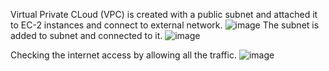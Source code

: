 Virtual Private CLoud (VPC) is created with a public subnet and attached it to EC-2 instances and connect to external network.
![image](https://github.com/user-attachments/assets/835dee62-3349-4877-b561-c7ca5911ef5d)
The subnet is added to subnet and connected to it.
![image](https://github.com/user-attachments/assets/1d2ca50f-b8be-47b0-8aff-aad7d115e58d)

Checking the internet access by allowing all the traffic.
![image](https://github.com/user-attachments/assets/ed3cd710-b49e-4736-a793-6b6d7bf85bd6)

